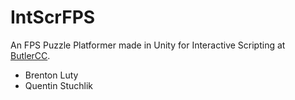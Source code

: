 # IntScrFPS
An FPS Puzzle Platformer made in Unity for Interactive Scripting at [ButlerCC](http://butlercc.edu).

- Brenton Luty
- Quentin Stuchlik



